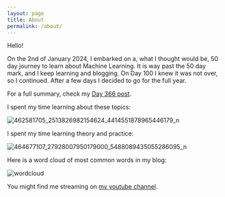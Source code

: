 ```yaml
---
layout: page
title: About
permalink: /about/
---
```


Hello!

On the 2nd of January 2024, I embarked on a, what I thought would be, 50 day journey to learn about Machine Learning. It is way past the 50 day mark, and I keep learning and blogging. On Day 100 I knew it was not over, so I continued. After a few days I decided to go for the full year.

For a full summary, check my [Day 366 post](https://ivanstudyblog.github.io/day-366).

I spent my time learning about these topics:

![462581705_2513826982154624_4414551878965446179_n](https://github.com/user-attachments/assets/d4b79fad-5d46-47b3-af59-813493d06d46)

I spent my time learning theory and practice:

![464677107_27928007950179000_5488089435055286095_n](https://github.com/user-attachments/assets/2e43d8e5-961a-4baf-a854-7741b797512a)

Here is a word cloud of most common words in my blog:

![wordcloud](https://github.com/user-attachments/assets/6ec47761-425b-417c-aeee-3c7184aaef2e)

You might find me streaming on [my youtube channel](https://www.youtube.com/@ilearnthings123).
